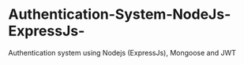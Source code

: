 # Authentication-System-NodeJs-ExpressJs-
Authentication system using Nodejs (ExpressJs), Mongoose and JWT

